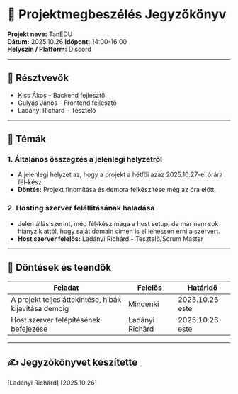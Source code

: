 # 🧾 Projektmegbeszélés Jegyzőkönyv

**Projekt neve:** TanEDU  
**Dátum:** 2025.10.26 
**Időpont:** 14:00-16:00  
**Helyszín / Platform:** Discord

---

## 👥 Résztvevők
- Kiss Ákos – Backend fejlesztő
- Gulyás János – Frontend fejlesztő
- Ladányi Richárd – Tesztelő

---

## 🧩 Témák

### 1. Általános összegzés a jelenlegi helyzetről
- A jelenlegi helyzet az, hogy a projekt a hétfői azaz 2025.10.27-ei órára fél-kész.
- **Döntés:** Projekt finomítása és demora felkészítése még az óra előtt.

### 2. Hosting szerver felállitásának haladása
- Jelen állás szerint, még fél-kész maga a host setup, de már nem sok hiányzik attól, hogy saját domain címen is el lehessen érni a szervert.
- **Host szerver felelős:** Ladányi Richárd - Tesztelő/Scrum Master

---

## 🧠 Döntések és teendők

| Feladat | Felelős | Határidő |
|----------|----------|-----------|
| A projekt teljes áttekintése, hibák kijavítása demoig | Mindenki | 2025.10.26 este |
| Host szerver felépítésének befejezése | Ladányi Richárd | 2025.10.26 este |

---

## ✍️ Jegyzőkönyvet készítette
[Ladányi Richárd]
[2025.10.26]